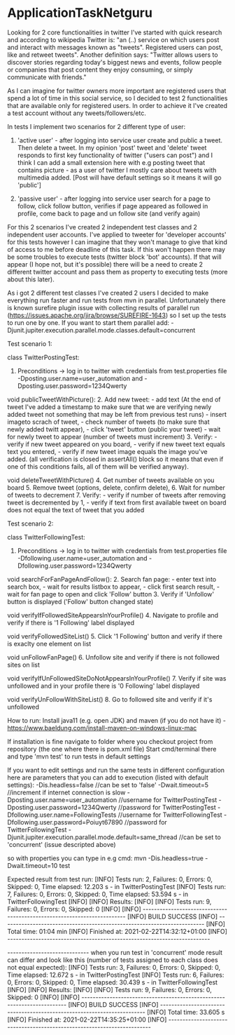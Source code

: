 # ApplicationTaskNetguru

Looking for 2 core functionalities in twitter I've started with quick research and according to wikipedia Twitter is: 
"an (..) service on which users post and interact with messages known as "tweets". Registered users can post, like and retweet tweets".
Another definition says:
"Twitter allows users to discover stories regarding today's biggest news and events, follow people or companies that post content they enjoy consuming, or simply communicate with friends."

As I can imagine for twitter owners more important are registered users that spend a lot of time in this social service, so I decided to test 2 functionalities that are available only for registered users. In order to achieve it I've created a test account without any tweets/followers/etc.

In tests I implement two scenarios for 2 different type of user:
1. 'active user' - after logging into service user create and public a tweet. Then delete a tweet. In my opinion 'post' tweet and 'delete' tweet responds to first key functionality of twitter ("users can post") and I think I can add a small extension here with e.g posting tweet that contains picture - as a user of twitter I mostly care about tweets with multimedia added. [Post will have default settings so it means it will go 'public']

2. 'passive user' - after logging into service user search for a page to follow, click follow button, verifies if page appeared as followed in profile, come back to page and un follow site (and verify again) 

For this 2 scenarios I've created 2 independent test classes and 2 independent user accounts. I've applied to tweeter for 'developer accounts' for this tests however I can imagine that they won't manage to give that kind of access to me before deadline of this task. If this won't happen there may be some troubles to execute tests (twitter block 'bot' accounts). If that will appear (I hope not, but it's possible) there will be a need to create 2 different twitter account and pass them as property to executing tests (more about this later).

As i got 2 different test classes I've created 2 users I decided to make everything run faster and run tests from mvn in parallel. Unfortunately there is known surefire plugin issue with collecting results of parallel run (https://issues.apache.org/jira/browse/SUREFIRE-1643) so I set up the tests to run one by one. If you want to start them parallel add:
-Djunit.jupiter.execution.parallel.mode.classes.default=concurrent

Test scenario 1:

class TwitterPostingTest:

1. Preconditions -> log in to twitter with credentials from test.properties file -Dposting.user.name=user_automation and -Dposting.user.password=1234Qwerty

void publicTweetWithPicture():
2. Add new tweet:
	- add text (At the end of tweet I've added a timestamp to make sure that we are verifying newly added tweet not something that may be left from previous test runs)
	- insert imageto scrach of tweet,
	- check number of tweets (to make sure that newly added twitt appear),
	- click 'tweet' button (public your tweet)
	- wait for newly tweet to appear (number of tweets must increment)
3. Verify:
	- verify if new tweet appeared on you board,
	- verify if new tweet text equals text you entered,
	- verify if new tweet image equals the image you've added.
	(all verification is closed in assertAll() block so it means that even if one of this conditions fails, all of them will be verified anyway).

void deleteTweetWithPicture()
4. Get number of tweets available on you board
5. Remove tweet (options, delete, confirm delete),
6. Wait for number of tweets to decrement
7. Verify:
	- verify if number of tweets after removing tweet is decremented by 1,
	- verify if text from first available tweet on board does not equal the text of tweet that you added
	
	
Test scenario 2:

class TwitterFollowingTest:

1. Preconditions -> log in to twitter with credentials from test.properties file -Dfollowing.user.name=user_automation and -Dfollowing.user.password=1234Qwerty

void searchForFanPageAndFollow():
2. Search fan page:
	- enter text into search box,
	- wait for results listbox to appear,
	- click first search result,
	- wait for fan page to open and click 'Follow' button
3. Verify if 'Unfollow' button is displayed ('Follow' button changed state)

void verifyIfFollowedSiteAppearsInYourProfile()
4. Navigate to profile and verify if there is '1 Following'  label displayed

void verifyFollowedSiteList()
5. Click '1 Following' button and verify if there is exaclty one element on list

void unFollowFanPage()
6. Unfollow site and verify if there is not followed sites on list

void verifyIfUnFollowedSiteDoNotAppearsInYourProfile()
7. Verify if site was unfollowed and in your profile there is '0 Following' label displayed
 
void verifyUnFollowWithSiteList()
8. Go to followed site and verify if it's unfollowed

How to run:
Install java11 (e.g. open JDK) and maven (if you do not have it) - https://www.baeldung.com/install-maven-on-windows-linux-mac

If installation is fine navigate to folder where you checkout project from repository (the one where there is pom.xml file)
Start cmd/terminal there and type 'mvn test' to run tests in default settings

If you want to edit settings and run the same tests in different configuration here are parameters that you can add to execution (listed with default settings):
-Dis.headless=false //can be set to 'false'
-Dwait.timeout=5 	//increment if internet connection is slow
-Dposting.user.name=user_automation		//username for TwitterPostingTest
-Dposting.user.password=1234Qwerty		//password for TwitterPostingTest
-Dfollowing.user.name=FollowingTests	//username for TwitterFollowingTest
-Dfollowing.user.password=Poiuyt67890	//password for TwitterFollowingTest
-Djunit.jupiter.execution.parallel.mode.default=same_thread //can be set to 'concurrent' (issue descripted above)

so with properties you can type in e.g cmd:
mvn -Dis.headless=true -Dwait.timeout=10 test

Expected result from test run:
[INFO] Tests run: 2, Failures: 0, Errors: 0, Skipped: 0, Time elapsed: 12.203 s - in TwitterPostingTest
[INFO] Tests run: 7, Failures: 0, Errors: 0, Skipped: 0, Time elapsed: 53.594 s - in TwitterFollowingTest
[INFO]
[INFO] Results:
[INFO]
[INFO] Tests run: 9, Failures: 0, Errors: 0, Skipped: 0
[INFO]
[INFO] ------------------------------------------------------------------------
[INFO] BUILD SUCCESS
[INFO] ------------------------------------------------------------------------
[INFO] Total time:  01:04 min
[INFO] Finished at: 2021-02-22T14:32:12+01:00
[INFO] ------------------------------------------------------------------------


----------------------------- when you run test in 'concurrent' mode result can differ and look like this (number of tests assigned to each class does not equal expected):
[INFO] Tests run: 3, Failures: 0, Errors: 0, Skipped: 0, Time elapsed: 12.672 s - in TwitterPostingTest
[INFO] Tests run: 6, Failures: 0, Errors: 0, Skipped: 0, Time elapsed: 30.439 s - in TwitterFollowingTest
[INFO]
[INFO] Results:
[INFO]
[INFO] Tests run: 9, Failures: 0, Errors: 0, Skipped: 0
[INFO]
[INFO] ------------------------------------------------------------------------
[INFO] BUILD SUCCESS
[INFO] ------------------------------------------------------------------------
[INFO] Total time:  33.605 s
[INFO] Finished at: 2021-02-22T14:35:25+01:00
[INFO] ------------------------------------------------------------------------


